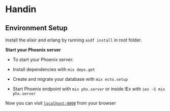 # Handin

## **Environment Setup**

Install the elixir and erlang by running `asdf install` in root folder.

**Start your Phoenix server**

- To start your Phoenix server:

* Install dependencies with `mix deps.get`

* Create and migrate your database with `mix ecto.setup`

* Start Phoenix endpoint with `mix phx.server` or inside IEx with `iex -S mix phx.server`

Now you can visit [`localhost:4000`](http://localhost:4000) from your browser
